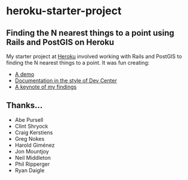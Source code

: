 # heroku-starter-project

## Finding the N nearest things to a point using Rails and PostGIS on Heroku

My starter project at [Heroku](http://www.heroku.com) involved working with
Rails and PostGIS to finding the N nearest things to a point. It was fun
creating:

* [A demo](http://http://heroku-starter-project.herokuapp.com/near)
* [Documentation in the style of Dev Center](http://heroku-starter-project.herokuapp.com/pages/dev-center-article)
* [A keynote of my findings](http://heroku-starter-project.herokuapp.com/keynote)

## Thanks…

* Abe Pursell
* Clint Shryock
* Craig Kerstiens
* Greg Nokes
* Harold Giménez
* Jon Mountjoy
* Neil Middleton
* Phil Ripperger
* Ryan Daigle
